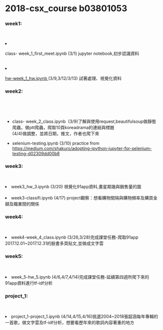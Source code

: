 # 2018-csx_course b03801053
###  week1: 
          
          <li><p>class- week_1_first_meet.ipynb (3/1) jupyter notebook,初步認識資料</p></li>
          <li><p>
          <a href="https://github.com/janeru/b3801053csx/blob/master/week_1/week_1_hw.ipynb">hw-week_1_hw.ipynb </a>
          (3/9,3/12/3/13) 試著處理、視覺化資料</p></li>
     
       
###  week2:
          <ul>
          <li><p>class- week_2_class.ipynb  (3/9)了解與使用request,beautifulsoup做靜態爬蟲，做ptt爬蟲，爬取10頁koreadrama的連結與標題       
          (4/4)做調整，並將日期，推文，作者也爬下來</p></li>
          <li>
          selenium-testing.ipynb (3/10)
          practice from https://medium.com/shakuro/adopting-ipython-jupyter-for-selenium-testing-d02309dd00b8</li>
          </ul>
###  week3:
         <li>week3_hw_3.ipynb (3/20) 視覺化91app資料,畫星期幾與銷售量的圖</li>
         <li>week3-classifi.ipynb (4/17) project觀察：想看購物間隔與購物頻率及購買金額及職業間的關係</li>
###  week4:         
         
         <li>week4-week_4_class.ipynb (3/26,3/28)完成課堂任務-爬取91app 2017.12.01~2017.12.31的臉書多頁貼文,並做成文字雲</li>
###  week5:
         <li>week_5-hw_5.ipynb (4/6,4/7,4/14)完成課堂任務-延續第四週所爬下來的91app資料進行tf-idf分析</li>
###  project_1: 
         <li>project_1-project_1.ipynb (4/14,4/15,4/16)挑選2004~2018張韶涵每年專輯的一首歌，做文字雲及tf-idf分析，想要看歷年來的歌詞內容著重的地方</li>
         

